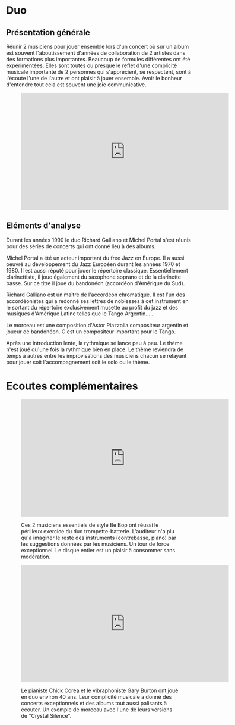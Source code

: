 # Duo

## Présentation générale
Réunir 2 musiciens pour jouer ensemble lors d'un concert où sur un album est souvent l'aboutissement d'années de collaboration de 2 artistes dans des formations plus importantes. Beaucoup de formules différentes ont été expérimentées. Elles sont toutes ou presque le reflet d'une complicité musicale importante de 2 personnes qui s'apprécient, se respectent, sont à l'écoute l'une de l'autre et ont plaisir à jouer ensemble. Avoir le bonheur d'entendre tout cela est souvent une joie communicative.

<figure class="app-frame formations text-align-center" data-title="Libertango - Richard Galliano, Michel Portal">
  <iframe width="560" height="315" src="https://www.youtube.com/embed/h6XVA5_-tfk" title="YouTube video player" frameborder="0" allow="accelerometer; autoplay; clipboard-write; encrypted-media; gyroscope; picture-in-picture; web-share" allowfullscreen></iframe>
  <!-- <video src="assets/images/Galliano-Portal--Libertango-360p.mp4" controls> -->
</figure>

## Eléments d'analyse
Durant les années 1990 le duo Richard Galliano et Michel Portal s'est réunis pour des séries de concerts qui ont donné lieu à des albums.

Michel Portal a été un acteur important du free Jazz en Europe. Il a aussi oeuvré au développement du Jazz Européen durant les années 1970 et 1980. Il est aussi réputé pour jouer le répertoire classique. Essentiellement clarinettiste, il joue également du saxophone soprano et de la clarinette basse. Sur ce titre il joue du bandonéon (accordéon d'Amérique du Sud).

Richard Galliano est un maître de l'accordéon chromatique. Il est l'un des accordéonistes qui a redonné ses lettres de noblesses à cet instrument en le sortant du répertoire exclusivement musette au profit du jazz et des musiques d'Amérique Latine telles que le Tango Argentin... .

Le morceau est une composition d'Astor Piazzolla compositeur argentin et joueur de bandonéon. C'est un compositeur important pour le Tango.

Après une introduction lente, la rythmique se lance peu à peu. Le thème n'est joué qu'une fois la rythmique bien en place. Le thème reviendra de temps à autres entre les improvisations des musiciens chacun se relayant pour jouer soit l'accompagnement soit le solo ou le thème.

# Ecoutes complémentaires
<div class="encarts">
<figure class="app-frame encart text-align-center formations" data-title="Paris 1989 - Dizzy Gillespie, Max Roach">
    <iframe width="560" height="315" src="https://www.youtube.com/embed/HXI93lqng_w" title="YouTube video player" frameborder="0" allow="accelerometer; autoplay; clipboard-write; encrypted-media; gyroscope; picture-in-picture; web-share" allowfullscreen></iframe>
    <!-- <video controls src="assets/images/Full-album--M.Roach-D.Gillespie.mp4"></video> -->
  <p>
  Ces 2 musiciens essentiels de style Be Bop ont réussi le périlleux exercice du duo trompette-batterie. L'auditeur n'a plu qu'à imaginer le reste des instruments (contrebasse, piano) par les suggestions données par les musiciens. Un tour de force exceptionnel. Le disque entier est un plaisir à consommer sans modération.
  </p>
</figure>
<figure class="app-frame encart text-align-center formations" data-title="Crystal Silence - Gary Burton, Chick Corea">
  <iframe width="560" height="315" src="https://www.youtube.com/embed/jxtbI1RbsFA" title="YouTube video player" frameborder="0" allow="accelerometer; autoplay; clipboard-write; encrypted-media; gyroscope; picture-in-picture; web-share" allowfullscreen></iframe>
  <!-- <video controls src="assets/images/crystal-silence--C-Coreao--G-Burton.mp4"></video> -->
  <p>
   Le pianiste Chick Corea et le vibraphoniste Gary Burton ont joué en duo environ 40 ans. Leur complicité musicale a donné des concerts exceptionnels et des albums tout aussi palisants à écouter. Un exemple de morceau avec l'une de leurs versions de "Crystal Silence".
  </p>
</figure>
</div>